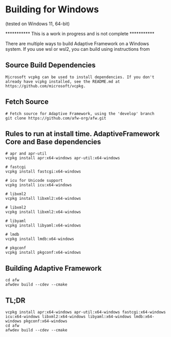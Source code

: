 # Building for Windows
(tested on Windows 11, 64-bit)

*********** This is a work in progress and is not complete ***********

There are multiple ways to build Adaptive Framework on a Windows system. If you use wsl or wsl2, you can build using instructions from 

## Source Build Dependencies

    Microsoft vcpkg can be used to install dependencies. If you don't already have vcpkg installed, see the README.md at https://github.com/microsoft/vcpkg.

## Fetch Source

    # Fetch source for Adaptive Framework, using the 'develop' branch
    git clone https://github.com/afw-org/afw.git    

## Rules to run at install time. AdaptiveFramework Core and Base dependencies

    # apr and apr-util
    vcpkg install apr:x64-windows apr-util:x64-windows

    # fastcgi
    vcpkg install fastcgi:x64-windows

    # icu for Unicode support
    vcpkg install icu:x64-windows

    # libxml2
    vcpkg install libxml2:x64-windows

    # libxml2
    vcpkg install libxml2:x64-windows

    # libyaml
    vcpkg install libyaml:x64-windows

    # lmdb
    vcpkg install lmdb:x64-windows

    # pkgconf
    vcpkg install pkgconf:x64-windows

## Building Adaptive Framework

    cd afw
    afwdev build --cdev --cmake

## TL;DR

    vcpkg install apr:x64-windows apr-util:x64-windows fastcgi:x64-windows icu:x64-windows libxml2:x64-windows libyaml:x64-windows lmdb:x64-windows pkgconf:x64-windows
    cd afw
    afwdev build --cdev --cmake

